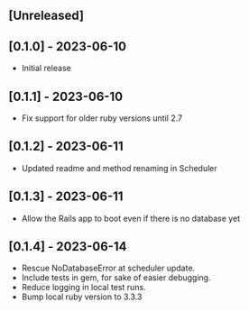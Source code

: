 ## [Unreleased]

## [0.1.0] - 2023-06-10

- Initial release

## [0.1.1] - 2023-06-10

- Fix support for older ruby versions until 2.7

## [0.1.2] - 2023-06-11

- Updated readme and method renaming in Scheduler

## [0.1.3] - 2023-06-11

- Allow the Rails app to boot even if there is no database yet

## [0.1.4] - 2023-06-14

- Rescue NoDatabaseError at scheduler update.
- Include tests in gem, for sake of easier debugging.
- Reduce logging in local test runs.
- Bump local ruby version to 3.3.3

